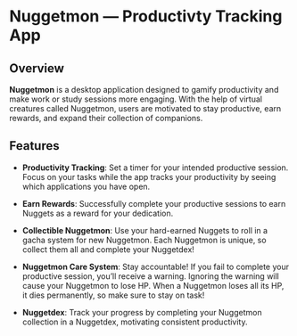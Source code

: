 # Nuggetmon — Productivty Tracking App

## Overview

**Nuggetmon** is a desktop application designed to gamify productivity and make work or study sessions more engaging. With the help of virtual creatures called Nuggetmon, users are motivated to stay productive, earn rewards, and expand their collection of companions.

## Features

- **Productivity Tracking**: Set a timer for your intended productive session. Focus on your tasks while the app tracks your productivity by seeing which applications you have open.
  
- **Earn Rewards**: Successfully complete your productive sessions to earn Nuggets as a reward for your dedication.
  
- **Collectible Nuggetmon**: Use your hard-earned Nuggets to roll in a gacha system for new Nuggetmon. Each Nuggetmon is unique, so collect them all and complete your Nuggetdex!
  
- **Nuggetmon Care System**: Stay accountable! If you fail to complete your productive session, you’ll receive a warning. Ignoring the warning will cause your Nuggetmon to lose HP. When a Nuggetmon loses all its HP, it dies permanently, so make sure to stay on task!

- **Nuggetdex**: Track your progress by completing your Nuggetmon collection in a Nuggetdex, motivating consistent productivity.
